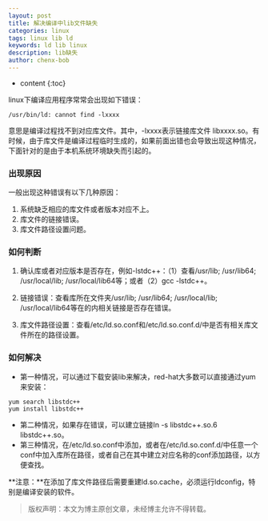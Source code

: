 ```yaml
---
layout: post
title: 解决编译中lib文件缺失
categories: linux
tags: linux lib ld
keywords: ld lib linux
description: lib缺失
author: chenx-bob
---
```


* content
{:toc}

linux下编译应用程序常常会出现如下错误：

`/usr/bin/ld: cannot find -lxxxx`

意思是编译过程找不到对应库文件。其中，-lxxxx表示链接库文件 libxxxx.so。有时候，由于库文件是编译过程临时生成的，如果前面出错也会导致出现这种情况，下面针对的是由于本机系统环境缺失而引起的。
	   




### 出现原因
一般出现这种错误有以下几种原因：
	   
1. 系统缺乏相应的库文件或者版本对应不上。
3. 库文件的链接错误。
4. 库文件路径设置问题。

### 如何判断
1. 确认库或者对应版本是否存在，例如-lstdc++：（1）查看/usr/lib; /usr/lib64; /usr/local/lib; /usr/local/lib64等；或者（2）gcc -lstdc++。

2. 链接错误：查看库所在文件夹/usr/lib; /usr/lib64; /usr/local/lib; /usr/local/lib64等在的内相关链接是否存在错误。

3. 库文件路径设置：查看/etc/ld.so.conf和/etc/ld.so.conf.d/中是否有相关库文件所在的路径设置。

### 如何解决
  
* 第一种情况，可以通过下载安装lib来解决，red-hat大多数可以直接通过yum来安装：

```
yum search libstdc++
yum install libstdc++
```

* 第二种情况，如果存在错误，可以建立链接ln -s libstdc++.so.6 libstdc++.so。
* 第三种情况，在/etc/ld.so.conf中添加，或者在/etc/ld.so.conf.d/中任意一个conf中加入库所在路径，或者自己在其中建立对应名称的conf添加路径，以方便查找。

**注意：**在添加了库文件路径后需要重建ld.so.cache，必须运行ldconfig，特别是编译安装的软件。

  

  
>版权声明：本文为博主原创文章，未经博主允许不得转载。